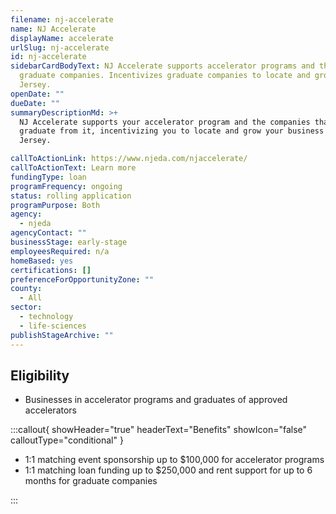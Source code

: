 ```yaml
---
filename: nj-accelerate
name: NJ Accelerate
displayName: accelerate
urlSlug: nj-accelerate
id: nj-accelerate
sidebarCardBodyText: NJ Accelerate supports accelerator programs and their
  graduate companies. Incentivizes graduate companies to locate and grow in New
  Jersey.
openDate: ""
dueDate: ""
summaryDescriptionMd: >+
  NJ Accelerate supports your accelerator program and the companies that
  graduate from it, incentivizing you to locate and grow your business in New
  Jersey.

callToActionLink: https://www.njeda.com/njaccelerate/
callToActionText: Learn more
fundingType: loan
programFrequency: ongoing
status: rolling application
programPurpose: Both
agency:
  - njeda
agencyContact: ""
businessStage: early-stage
employeesRequired: n/a
homeBased: yes
certifications: []
preferenceForOpportunityZone: ""
county:
  - All
sector:
  - technology
  - life-sciences
publishStageArchive: ""
---
```


## Eligibility

- Businesses in accelerator programs and graduates of approved accelerators

:::callout{ showHeader="true" headerText="Benefits" showIcon="false" calloutType="conditional" }

- 1:1 matching event sponsorship up to $100,000 for accelerator programs
- 1:1 matching loan funding up to $250,000 and rent support for up to 6 months for graduate companies

:::
